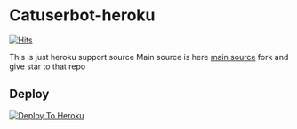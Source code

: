 # Catuserbot-heroku
[![Hits](https://hits.seeyoufarm.com/api/count/incr/badge.svg?url=https%3A%2F%2Fgithub.com%2FMr-confused%2Fcatpack&count_bg=%2379C83D&title_bg=%23555555&icon=&icon_color=%23E7E7E7&title=hits&edge_flat=false)](https://github.com/timewithsatyaa/satyaclone)

This is just heroku support source 
Main source is here [main source](https://github.com/timewithsatyaa/satyaclone) fork and give star to that repo 

## Deploy
[![Deploy To Heroku](https://www.herokucdn.com/deploy/button.svg)](https://dashboard.heroku.com/new?button-url=https%3A%2F%2Fgithub.com%2Ftimewithsatyaa%2Fscode&template=https%3A%2F%2Fgithub.com%2Ftimewithsatyaa%2Fscode)

